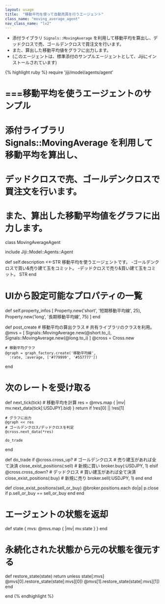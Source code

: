 ```yaml
---
layout: usage
title:  "移動平均を使って自動売買を行うエージェント"
class_name: "moving_average_agent"
nav_class_name: "lv2"
---
```


- 添付ライブラリ `Signals::MovingAverage` を利用して移動平均を算出し、デッドクロスで売、ゴールデンクロスで買注文を行います。
- また、算出した移動平均値をグラフに出力します。
- (このエージェントは、標準添付のサンプルエージェントとして、Jijiにインストールされています)

{% highlight ruby %}
require 'jiji/model/agents/agent'

# ===移動平均を使うエージェントのサンプル
# 添付ライブラリ Signals::MovingAverage を利用して移動平均を算出し、
# デッドクロスで売、ゴールデンクロスで買注文を行います。
# また、算出した移動平均値をグラフに出力します。
class MovingAverageAgent

  include Jiji::Model::Agents::Agent

  def self.description
    <<-STR
移動平均を使うエージェントです。
 -ゴールデンクロスで買い&売り建て玉をコミット。
 -デッドクロスで売り&買い建て玉をコミット。
      STR
  end

  # UIから設定可能なプロパティの一覧
  def self.property_infos
    [
      Property.new('short', '短期移動平均線', 25),
      Property.new('long',  '長期移動平均線', 75)
    ]
  end

  def post_create
    # 移動平均の算出クラス
    # 共有ライブラリのクラスを利用。
    @mvs = [
      Signals::MovingAverage.new(@short.to_i),
      Signals::MovingAverage.new(@long.to_i)
    ]
    @cross = Cross.new

    # 移動平均グラフ
    @graph = graph_factory.create('移動平均線',
      :rate, :average, ['#779999', '#557777'])
  end

  # 次のレートを受け取る
  def next_tick(tick)
    # 移動平均を計算
    res = @mvs.map { |mv| mv.next_data(tick[:USDJPY].bid) }
    return if  !res[0] || !res[1]

    # グラフに出力
    @graph << res
    # ゴールデンクロス/デッドクロスを判定
    @cross.next_data(*res)

    do_trade
  end

  def do_trade
    if  @cross.cross_up?
      # ゴールデンクロス
      # 売り建玉があれば全て決済
      close_exist_positions(:sell)
      # 新規に買い
      broker.buy(:USDJPY, 1)
    elsif  @cross.cross_down?
      # デッドクロス
      # 買い建玉があれば全て決済
      close_exist_positions(:buy)
      # 新規に売り
      broker.sell(:USDJPY, 1)
    end
  end

  def close_exist_positions(sell_or_buy)
    @broker.positions.each do|p|
      p.close if p.sell_or_buy == sell_or_buy
    end
  end

  # エージェントの状態を返却
  def state
    {
      mvs: @mvs.map { |mv| mv.state }
    }
  end

  # 永続化された状態から元の状態を復元する
  def restore_state(state)
    return unless state[:mvs]
    @mvs[0].restore_state(state[:mvs][0])
    @mvs[1].restore_state(state[:mvs][1])
  end

end
{% endhighlight %}
